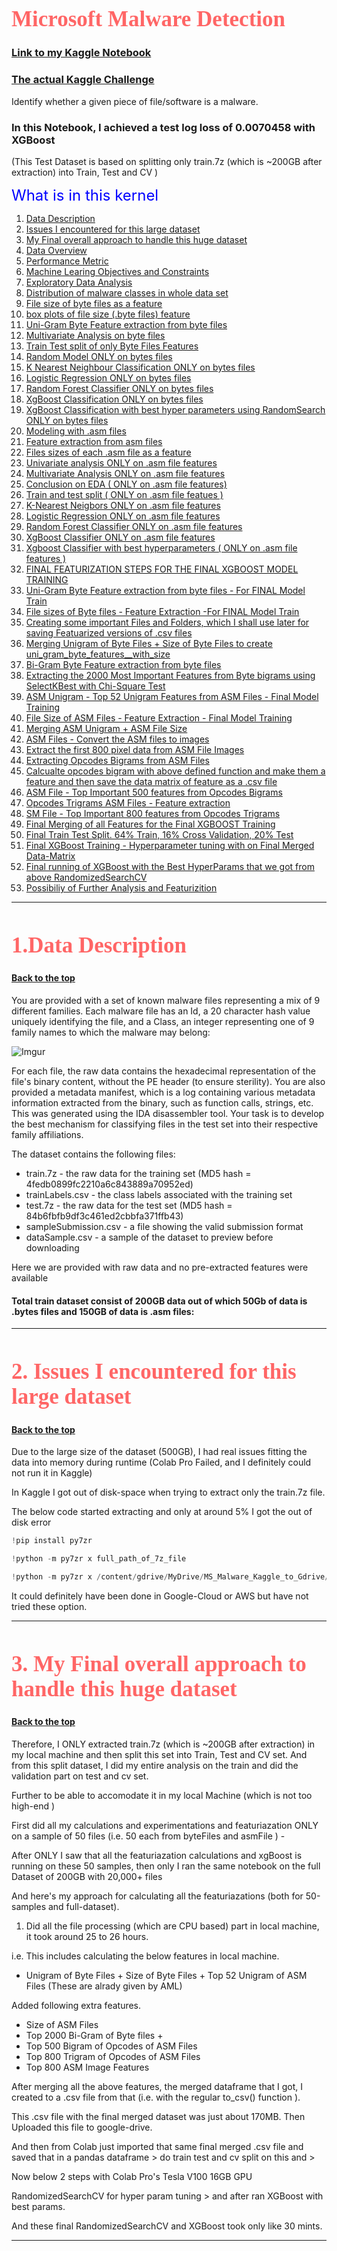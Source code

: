 <h1 style="font-size:250%; font-family:cursive; color:#ff6666;"><b>Microsoft Malware Detection</b><a id="0"></a></h1>

### [Link to my Kaggle Notebook](https://www.kaggle.com/paulrohan2020/microsoft-malware-detection-log-loss-of-0-0070)

### [The actual Kaggle Challenge](https://www.kaggle.com/c/malware-classification/overview)

Identify whether a given piece of file/software is a malware.

### In this Notebook, I achieved a test log loss of 0.0070458 with XGBoost

(This Test Dataset is based on splitting only train.7z (which is ~200GB after extraction) into Train, Test and CV )

<font size=5 color='blue'> What is in this kernel</font>

1. [Data Description](#1)
2. [Issues I encountered for this large dataset](#2)
3. [My Final overall approach to handle this huge dataset](#3)
4. [Data Overview](#4)
5. [Performance Metric](#5)
6. [Machine Learing Objectives and Constraints](#6)
7. [Exploratory Data Analysis](#7)
8. [Distribution of malware classes in whole data set](#8)
9. [File size  of byte files as a feature](#9)
10. [box plots of file size (.byte files) feature](#10)
11. [Uni-Gram Byte Feature extraction from byte files](#11)
12. [Multivariate Analysis on byte files](#12)
13. [Train Test split of only Byte Files Features](#13)
14. [Random Model ONLY on bytes files](#14)
15. [K Nearest Neighbour Classification ONLY on bytes files](#15)
16. [Logistic Regression ONLY on bytes files](#16)
17. [Random Forest Classifier ONLY on bytes files](#17)
18. [XgBoost Classification ONLY on bytes files](#18)
19. [XgBoost Classification with best hyper parameters using RandomSearch ONLY on bytes files](#19)
20. [Modeling with .asm files](#20)
21. [Feature extraction from asm files](#21)
22. [Files sizes of each .asm file as a feature](#22)
23. [Univariate analysis ONLY on .asm file features](#23)
24. [Multivariate Analysis ONLY on .asm file features](#24)
25. [Conclusion on EDA ( ONLY on .asm file features)](#25)
26. [Train and test split ( ONLY on .asm file featues )](#26)
27. [K-Nearest Neigbors ONLY on .asm file features](#27)
28. [Logistic Regression ONLY on .asm file features](#28)
29. [Random Forest Classifier ONLY on .asm file features](#29)
30. [XgBoost Classifier ONLY on .asm file features](#30)
31. [Xgboost Classifier with best hyperparameters ( ONLY on .asm file features )](#31)
32. [FINAL FEATURIZATION STEPS FOR THE FINAL XGBOOST MODEL TRAINING](#32)
33. [Uni-Gram Byte Feature extraction from byte files - For FINAL Model Train](#33)
34. [File sizes of Byte files - Feature Extraction -For FINAL Model Train](#34)
35. [Creating some important Files and Folders, which I shall use later for saving Featuarized versions of .csv files](#35)
36. [Merging Unigram of Byte Files + Size of Byte Files to create uni_gram_byte_features__with_size](#36)
37. [Bi-Gram Byte Feature extraction from byte files](#37)
38. [Extracting the 2000 Most Important Features from Byte bigrams using SelectKBest with Chi-Square Test](#38)
39. [ASM Unigram - Top 52 Unigram Features from ASM Files - Final Model Training](#39)
40. [File Size of ASM Files - Feature Extraction - Final Model Training](#40)
41. [Merging ASM Unigram + ASM File Size](#41)
42. [ASM Files - Convert the ASM files to images](#42)
43. [Extract the first 800 pixel data from ASM File Images](#43)
44. [Extracting Opcodes Bigrams from ASM Files](#44)
45. [Calcualte opcodes bigram with above defined function and make them a feature and then save the data matrix of feature as a .csv file](#45)
46. [ASM File - Top Important 500 features from Opcodes Bigrams](#46)
47. [Opcodes Trigrams ASM Files - Feature extraction ](#47)
48. [SM File - Top Important 800 features from Opcodes Trigrams](#48)
49. [Final Merging of all Features for the Final XGBOOST Training](#49)
50. [Final Train Test Split. 64% Train, 16% Cross Validation, 20% Test](#50)
51. [Final XGBoost Training - Hyperparameter tuning with on Final Merged Data-Matrix](#51)
52. [Final running of XGBoost with the Best HyperParams that we got from above RandomizedSearchCV](#52)
53. [Possibiliy of Further Analysis and Featurizition](#53)

---



<h1 style="font-size:250%; font-family:cursive; color:#ff6666;"><b>1.Data Description</b><a id="1"></a></h1>


#### [Back to the top](#0)


You are provided with a set of known malware files representing a mix of 9 different families. Each malware file has an Id, a 20 character hash value uniquely identifying the file, and a Class, an integer representing one of 9 family names to which the malware may belong:

![Imgur](https://imgur.com/xyRX60l.png)

For each file, the raw data contains the hexadecimal representation of the file's binary content, without the PE header (to ensure sterility).  You are also provided a metadata manifest, which is a log containing various metadata information extracted from the binary, such as function calls, strings, etc. This was generated using the IDA disassembler tool. Your task is to develop the best mechanism for classifying files in the test set into their respective family affiliations.

The dataset contains the following files:

* train.7z - the raw data for the training set (MD5 hash = 4fedb0899fc2210a6c843889a70952ed)
* trainLabels.csv - the class labels associated with the training set
* test.7z - the raw data for the test set (MD5 hash = 84b6fbfb9df3c461ed2cbbfa371ffb43)
* sampleSubmission.csv - a file showing the valid submission format
* dataSample.csv - a sample of the dataset to preview before downloading


Here we are provided with raw data and no pre-extracted features were available


#### Total train dataset consist of 200GB data out of which 50Gb of data is .bytes files and 150GB of data is .asm files:


---

<h1 style="font-size:250%; font-family:cursive; color:#ff6666;"><b> 2. Issues I encountered for this large dataset <a id="2"></a></b></h1>

#### [Back to the top](#0)


Due to the large size of the dataset (500GB), I had real issues fitting the data into memory during runtime (Colab Pro Failed, and I definitely could not run it in Kaggle)

In Kaggle I got out of disk-space when trying to extract only the train.7z file.

The below code started extracting and only at around 5% I got the out of disk error

```py
!pip install py7zr

!python -m py7zr x full_path_of_7z_file

!python -m py7zr x /content/gdrive/MyDrive/MS_Malware_Kaggle_to_Gdrive/train.7z

```

It could definitely have been done in Google-Cloud or AWS but have not tried these option.

---

<h1 style="font-size:250%; font-family:cursive; color:#ff6666;"><b>3. My Final overall approach to handle this huge dataset <a id="3"></a></b></h1>

#### [Back to the top](#0)


Therefore, I ONLY extracted train.7z (which is ~200GB after extraction) in my local machine and then split this set into Train, Test and CV set. And from this split dataset, I did my entire analysis on the train and did the validation part on test and cv set.

Further to be able to accomodate it in my local Machine (which is not too high-end )

First did all my calculations and experimentations and featuriazation ONLY on a sample of 50 files  (i.e. 50 each from byteFiles and asmFile ) -

After ONLY I saw that all the featuriazation calculations and xgBoost is running on these 50 samples, then only I ran the same notebook on the full Dataset of 200GB with 20,000+ files


And here's my approach for calculating all the featuriazations (both for 50-samples and full-dataset).


1. Did all the file processing (which are CPU based) part in local machine, it took around 25 to 26 hours.

i.e. This includes calculating the below features in local machine.


- Unigram of Byte Files + Size of Byte Files + Top 52 Unigram of ASM Files (These are alrady given by AML)

Added following extra features.

- Size of ASM Files
- Top 2000 Bi-Gram of Byte files +
- Top 500 Bigram of Opcodes of ASM Files
- Top 800 Trigram of Opcodes of ASM Files
- Top 800 ASM Image Features

After merging all the above features, the merged dataframe that I got, I created to a .csv file from that (i.e. with the regular to_csv() function ).

This .csv file with the final merged dataset was just about 170MB. Then Uploaded this file to google-drive.

And then from Colab just imported that same final merged .csv file and saved that in a pandas dataframe > do train test and cv split on this and  >

Now below 2 steps with Colab Pro's Tesla V100 16GB GPU

RandomizedSearchCV for hyper param tuning > and after ran XGBoost with best params.


And these final RandomizedSearchCV and XGBoost took only like 30 mints.

---
